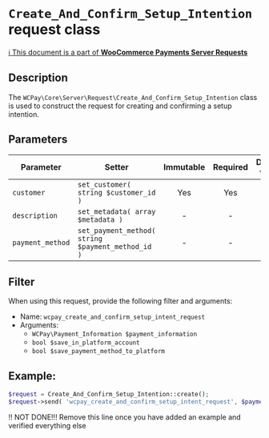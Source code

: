 # `Create_And_Confirm_Setup_Intention` request class

[ℹ️ This document is a part of __WooCommerce Payments Server Requests__](../requests.md)

## Description

The `WCPay\Core\Server\Request\Create_And_Confirm_Setup_Intention` class is used to construct the request for creating and confirming a setup intention.

## Parameters


| Parameter        | Setter                                            | Immutable | Required | Default value |
|------------------|---------------------------------------------------|:---------:|:--------:|:-------------:|
| `customer`       | `set_customer( string $customer_id )`             |    Yes    |   Yes    |       -       |
| `description`    | `set_metadata( array $metadata )`                 |     -     |    -     |       -       |
| `payment_method` | `set_payment_method( string $payment_method_id )` |     -     |    -     |       -       |


## Filter

When using this request, provide the following filter and arguments:

- Name: `wcpay_create_and_confirm_setup_intent_request`
- Arguments: 
   - `WCPay\Payment_Information $payment_information`
   - `bool $save_in_platform_account`
   - `bool $save_payment_method_to_platform`

## Example:

```php
$request = Create_And_Confirm_Setup_Intention::create();
$request->send( 'wcpay_create_and_confirm_setup_intent_request', $payment_information, $save_in_platform_account, $save_payment_method_to_platform );
```

!! NOT DONE!!! Remove this line once you have added an example and verified everything else
